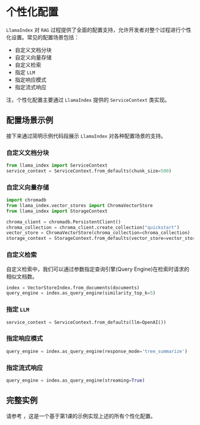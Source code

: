 # 个性化配置

`LlamaIndex` 对 `RAG` 过程提供了全面的配置支持，允许开发者对整个过程进行个性化设置。常见的配置场景包括：

- 自定义文档分块
- 自定义向量存储
- 自定义检索
- 指定 `LLM`
- 指定响应模式
- 指定流式响应

注，个性化配置主要通过 `LlamaIndex` 提供的 `ServiceContext` 类实现。

## 配置场景示例

接下来通过简明示例代码段展示 `LlamaIndex` 对各种配置场景的支持。

### 自定义文档分块

```python
from llama_index import ServiceContext
service_context = ServiceContext.from_defaults(chunk_size=500)
```

### 自定义向量存储

```python
import chromadb
from llama_index.vector_stores import ChromaVectorStore
from llama_index import StorageContext

chroma_client = chromadb.PersistentClient()
chroma_collection = chroma_client.create_collection("quickstart")
vector_store = ChromaVectorStore(chroma_collection=chroma_collection)
storage_context = StorageContext.from_defaults(vector_store=vector_store)
```

### 自定义检索

自定义检索中，我们可以通过参数指定查询引擎(Query Engine)在检索时请求的相似文档数。

```python
index = VectorStoreIndex.from_documents(documents)
query_engine = index.as_query_engine(similarity_top_k=5)
```

### 指定 `LLM`

```python
service_context = ServiceContext.from_defaults(llm=OpenAI())
```

### 指定响应模式

```python
query_engine = index.as_query_engine(response_mode='tree_summarize')
```
### 指定流式响应

```python
query_engine = index.as_query_engine(streaming=True)
```

## 完整实例

请参考 ，这是一个基于第1课的示例实现上述的所有个性化配置。
